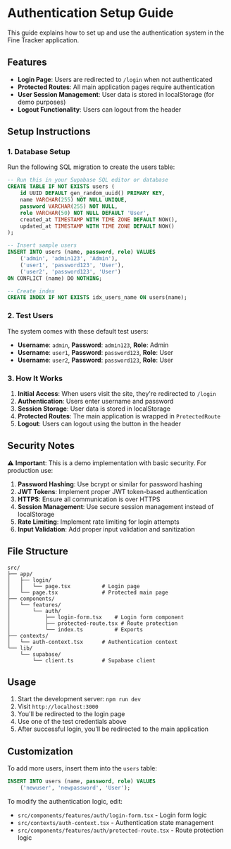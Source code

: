 # Authentication Setup Guide

This guide explains how to set up and use the authentication system in the Fine Tracker application.

## Features

- **Login Page**: Users are redirected to `/login` when not authenticated
- **Protected Routes**: All main application pages require authentication
- **User Session Management**: User data is stored in localStorage (for demo purposes)
- **Logout Functionality**: Users can logout from the header

## Setup Instructions

### 1. Database Setup

Run the following SQL migration to create the users table:

```sql
-- Run this in your Supabase SQL editor or database
CREATE TABLE IF NOT EXISTS users (
    id UUID DEFAULT gen_random_uuid() PRIMARY KEY,
    name VARCHAR(255) NOT NULL UNIQUE,
    password VARCHAR(255) NOT NULL,
    role VARCHAR(50) NOT NULL DEFAULT 'User',
    created_at TIMESTAMP WITH TIME ZONE DEFAULT NOW(),
    updated_at TIMESTAMP WITH TIME ZONE DEFAULT NOW()
);

-- Insert sample users
INSERT INTO users (name, password, role) VALUES
    ('admin', 'admin123', 'Admin'),
    ('user1', 'password123', 'User'),
    ('user2', 'password123', 'User')
ON CONFLICT (name) DO NOTHING;

-- Create index
CREATE INDEX IF NOT EXISTS idx_users_name ON users(name);
```

### 2. Test Users

The system comes with these default test users:

- **Username**: `admin`, **Password**: `admin123`, **Role**: Admin
- **Username**: `user1`, **Password**: `password123`, **Role**: User
- **Username**: `user2`, **Password**: `password123`, **Role**: User

### 3. How It Works

1. **Initial Access**: When users visit the site, they're redirected to `/login`
2. **Authentication**: Users enter username and password
3. **Session Storage**: User data is stored in localStorage
4. **Protected Routes**: The main application is wrapped in `ProtectedRoute`
5. **Logout**: Users can logout using the button in the header

## Security Notes

⚠️ **Important**: This is a demo implementation with basic security. For production use:

1. **Password Hashing**: Use bcrypt or similar for password hashing
2. **JWT Tokens**: Implement proper JWT token-based authentication
3. **HTTPS**: Ensure all communication is over HTTPS
4. **Session Management**: Use secure session management instead of localStorage
5. **Rate Limiting**: Implement rate limiting for login attempts
6. **Input Validation**: Add proper input validation and sanitization

## File Structure

```
src/
├── app/
│   ├── login/
│   │   └── page.tsx          # Login page
│   └── page.tsx              # Protected main page
├── components/
│   └── features/
│       └── auth/
│           ├── login-form.tsx    # Login form component
│           ├── protected-route.tsx # Route protection
│           └── index.ts          # Exports
├── contexts/
│   └── auth-context.tsx      # Authentication context
└── lib/
    └── supabase/
        └── client.ts         # Supabase client
```

## Usage

1. Start the development server: `npm run dev`
2. Visit `http://localhost:3000`
3. You'll be redirected to the login page
4. Use one of the test credentials above
5. After successful login, you'll be redirected to the main application

## Customization

To add more users, insert them into the `users` table:

```sql
INSERT INTO users (name, password, role) VALUES
    ('newuser', 'newpassword', 'User');
```

To modify the authentication logic, edit:
- `src/components/features/auth/login-form.tsx` - Login form logic
- `src/contexts/auth-context.tsx` - Authentication state management
- `src/components/features/auth/protected-route.tsx` - Route protection logic
